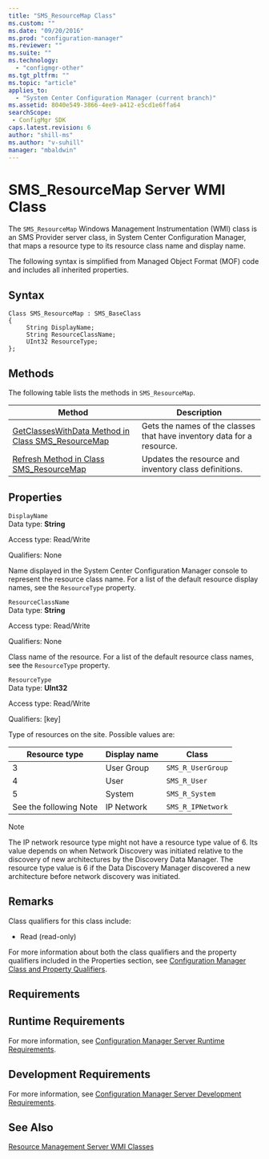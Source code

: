 ```yaml
---
title: "SMS_ResourceMap Class"
ms.custom: ""
ms.date: "09/20/2016"
ms.prod: "configuration-manager"
ms.reviewer: ""
ms.suite: ""
ms.technology:
  - "configmgr-other"
ms.tgt_pltfrm: ""
ms.topic: "article"
applies_to:
  - "System Center Configuration Manager (current branch)"
ms.assetid: 8040e549-3866-4ee9-a412-e5cd1e6ffa64searchScope: - ConfigMgr SDK
caps.latest.revision: 6
author: "shill-ms"
ms.author: "v-suhill"
manager: "mbaldwin"
---
```

# SMS_ResourceMap Server WMI Class
The `SMS_ResourceMap` Windows Management Instrumentation (WMI) class is an SMS Provider server class, in System Center Configuration Manager, that maps a resource type to its resource class name and display name.  

 The following syntax is simplified from Managed Object Format (MOF) code and includes all inherited properties.  

## Syntax  

```  
Class SMS_ResourceMap : SMS_BaseClass  
{  
     String DisplayName;  
     String ResourceClassName;  
     UInt32 ResourceType;  
};  
```  

## Methods  
 The following table lists the methods in `SMS_ResourceMap`.  

|Method|Description|  
|------------|-----------------|  
|[GetClassesWithData Method in Class SMS_ResourceMap](../../../../../develop/reference/core/clients/manage/getclasseswithdata-method-in-class-sms_resourcemap.md)|Gets the names of the classes that have inventory data for a resource.|  
|[Refresh Method in Class SMS_ResourceMap](../../../../../develop/reference/core/clients/manage/refresh-method-in-class-sms_resourcemap.md)|Updates the resource and inventory class definitions.|  

## Properties  
 `DisplayName`  
 Data type: **String**  

 Access type: Read/Write  

 Qualifiers: None  

 Name displayed in the System Center Configuration Manager console to represent the resource class name. For a list of the default resource display names, see the `ResourceType` property.  

 `ResourceClassName`  
 Data type: **String**  

 Access type: Read/Write  

 Qualifiers: None  

 Class name of the resource. For a list of the default resource class names, see the `ResourceType` property.  

 `ResourceType`  
 Data type: **UInt32**  

 Access type: Read/Write  

 Qualifiers: [key]  

 Type of resources on the site. Possible values are:  

|Resource type|Display name|Class|  
|-------------------|------------------|-----------|  
|3|User Group|`SMS_R_UserGroup`|  
|4|User|`SMS_R_User`|  
|5|System|`SMS_R_System`|  
|See the following Note|IP Network|`SMS_R_IPNetwork`|  

> [!NOTE]
>  The IP network resource type might not have a resource type value of 6. Its value depends on when Network Discovery was initiated relative to the discovery of new architectures by the Discovery Data Manager. The resource type value is 6 if the Data Discovery Manager discovered a new architecture before network discovery was initiated.  

## Remarks  
 Class qualifiers for this class include:  

-   Read (read-only)  

 For more information about both the class qualifiers and the property qualifiers included in the Properties section, see [Configuration Manager Class and Property Qualifiers](../../../../../develop/reference/misc/class-and-property-qualifiers.md).  

## Requirements  

## Runtime Requirements  
 For more information, see [Configuration Manager Server Runtime Requirements](../../../../../develop/core/reqs/server-runtime-requirements.md).  

## Development Requirements  
 For more information, see [Configuration Manager Server Development Requirements](../../../../../develop/core/reqs/server-development-requirements.md).  

## See Also  
 [Resource Management Server WMI Classes](../../../../../develop/reference/core/clients/manage/configuration-manager-resource-management-server-wmi-classes.md)
